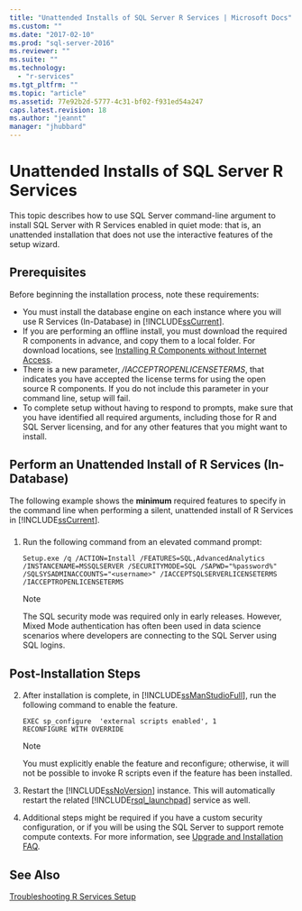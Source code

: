 ```yaml
---
title: "Unattended Installs of SQL Server R Services | Microsoft Docs"
ms.custom: ""
ms.date: "2017-02-10"
ms.prod: "sql-server-2016"
ms.reviewer: ""
ms.suite: ""
ms.technology: 
  - "r-services"
ms.tgt_pltfrm: ""
ms.topic: "article"
ms.assetid: 77e92b2d-5777-4c31-bf02-f931ed54a247
caps.latest.revision: 18
ms.author: "jeannt"
manager: "jhubbard"
---
```

# Unattended Installs of SQL Server R Services
    
This topic describes how to use SQL Server command-line argument to install SQL Server with R Services enabled in quiet mode: that is, an unattended installation that does not use the interactive features of the setup wizard. 

## Prerequisites

Before beginning the installation process, note these requirements:

+ You must install the database engine on each instance where you will use R Services (In-Database) in [!INCLUDE[ssCurrent](../../advanced-analytics/r-services/includes/sscurrent-md.md)].  
+ If you are performing an offline install, you must download the required R components in advance, and copy them to a local folder. For download locations, see [Installing R Components without Internet Access](../../advanced-analytics/r-services/installing-r-components-without-internet-access.md).   
+ There is a new parameter, */IACCEPTROPENLICENSETERMS*, that indicates you have accepted the license terms for using the open source R components. If you do not include this parameter in your command line, setup will fail. 
+ To complete setup without having to respond to prompts, make sure that you have identified all required arguments, including those for R and SQL Server licensing, and for any other features that you might want to install. 
  
## Perform an Unattended Install of R Services (In-Database)  
 The following example shows the **minimum** required features to specify in the command line when performing a silent, unattended install of R Services in [!INCLUDE[ssCurrent](../../advanced-analytics/r-services/includes/sscurrent-md.md)].  
  
###  <a name="bkmk_Unattended"></a>  
  
1. Run the following command from an elevated command prompt:  

    ```  
    Setup.exe /q /ACTION=Install /FEATURES=SQL,AdvancedAnalytics /INSTANCENAME=MSSQLSERVER /SECURITYMODE=SQL /SAPWD="%password%" /SQLSYSADMINACCOUNTS="<username>" /IACCEPTSQLSERVERLICENSETERMS /IACCEPTROPENLICENSETERMS  
    ```  
    > [!NOTE] 
    > The SQL security mode was required only in early releases. However, Mixed Mode authentication has often been used in data science scenarios where developers are connecting to the SQL Server using SQL logins.

## Post-Installation Steps  

2.  After installation is complete, in [!INCLUDE[ssManStudioFull](../../advanced-analytics/r-services/includes/ssmanstudiofull-md.md)], run the following command to enable the feature.  
  
    ```  
    EXEC sp_configure  'external scripts enabled', 1  
    RECONFIGURE WITH OVERRIDE   
    ```  
  
    > [!NOTE]  
    >  You must explicitly enable the feature and reconfigure; otherwise, it will not be possible to invoke R scripts even if the feature has been installed.  
  
3.  Restart the [!INCLUDE[ssNoVersion](../../advanced-analytics/r-services/includes/ssnoversion-md.md)] instance. This will automatically restart the related [!INCLUDE[rsql_launchpad](../../advanced-analytics/r-services/includes/rsql-launchpad-md.md)] service as well.  

3. Additional steps might be required if you have a custom security configuration, or if you will be using the SQL Server to support remote compute contexts. For more information, see [Upgrade and Installation FAQ](../../advanced-analytics/r-services/upgrade-and-installation-faq-sql-server-r-services.md). 
  
## See Also  
 [Troubleshooting R Services Setup](http://msdn.microsoft.com/en-US/library/mt695927(SQL.130).aspx)  
  
  